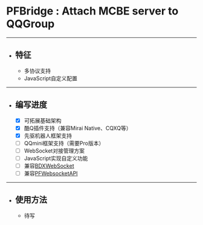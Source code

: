 # PFBridge : Attach MCBE server to QQGroup
---
- ## 特征
   - 多协议支持
   - JavaScript自定义配置
---
- ## 编写进度
    - [x] 可拓展基础架构
    - [x] 酷Q插件支持（兼容Mirai Native、CQXQ等）
    - [x] 先驱机器人框架支持
    - [ ] QQmini框架支持（需要Pro版本）
    - [ ] WebSocket对接管理方案
    - [ ] JavaScript实现自定义功能
    - [ ] 兼容[BDXWebSocket](https://www.minebbs.com/threads/3537/)
    - [ ] 兼容[PFWebsocketAPI](https://www.minebbs.com/resources/1632/)
---
- ## 使用方法
   - 待写
